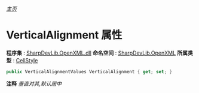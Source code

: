 ###### [主页](./Index.md "主页")
# VerticalAlignment 属性
**程序集** : [SharpDevLib.OpenXML.dll](./SharpDevLib.OpenXML.assembly.md "SharpDevLib.OpenXML.dll")
**命名空间** : [SharpDevLib.OpenXML](./SharpDevLib.OpenXML.namespace.md "SharpDevLib.OpenXML")
**所属类型** : [CellStyle](./SharpDevLib.OpenXML.CellStyle.md "CellStyle")
``` csharp
public VerticalAlignmentValues VerticalAlignment { get; set; }
```
**注释**
*垂直对其,默认居中*


